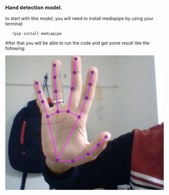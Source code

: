 ### Hand detection model.

to start with this model, you will need to install mediapipe by using your terminal:
       
       !pip install mediapipe 
       
       
 After that you will be able to run the code and get some result like the following:
 <center><img src="output-sample/hand.jpg"></center>



